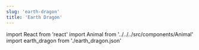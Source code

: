 ```yaml
---
slug: 'earth-dragon'
title: 'Earth Dragon'
---
```

    
import React from 'react'
import Animal from '../../../src/components/Animal'
import earth_dragon from './earth_dragon.json'
    
<Animal data={earth_dragon} />
